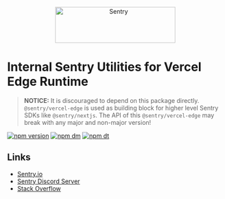 <p align="center">
  <a href="https://sentry.io/?utm_source=github&utm_medium=logo" target="_blank">
    <img src="https://sentry-brand.storage.googleapis.com/sentry-wordmark-dark-280x84.png" alt="Sentry" width="280" height="84">
  </a>
</p>

# Internal Sentry Utilities for Vercel Edge Runtime

> **NOTICE:** It is discouraged to depend on this package directly. `@sentry/vercel-edge` is used as building block for
> higher level Sentry SDKs like `@sentry/nextjs`. The API of this `@sentry/vercel-edge` may break with any major and
> non-major version!

[![npm version](https://img.shields.io/npm/v/@sentry/vercel-edge.svg)](https://www.npmjs.com/package/@sentry/vercel-edge)
[![npm dm](https://img.shields.io/npm/dm/@sentry/vercel-edge.svg)](https://www.npmjs.com/package/@sentry/vercel-edge)
[![npm dt](https://img.shields.io/npm/dt/@sentry/vercel-edge.svg)](https://www.npmjs.com/package/@sentry/vercel-edge)

## Links

- [Sentry.io](https://sentry.io/?utm_source=github&utm_medium=npm_vercel_edge)
- [Sentry Discord Server](https://discord.gg/Ww9hbqr)
- [Stack Overflow](https://stackoverflow.com/questions/tagged/sentry)
